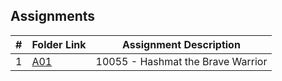 ## Assignments

|  #  | Folder Link | Assignment Description |
| :-: | ----------- | ---------------------- |
|  1  | [A01](https://github.com/cpuddle/4883-Programming-Techniques/tree/main/Assignments/10055)| 10055 - Hashmat the Brave Warrior|


